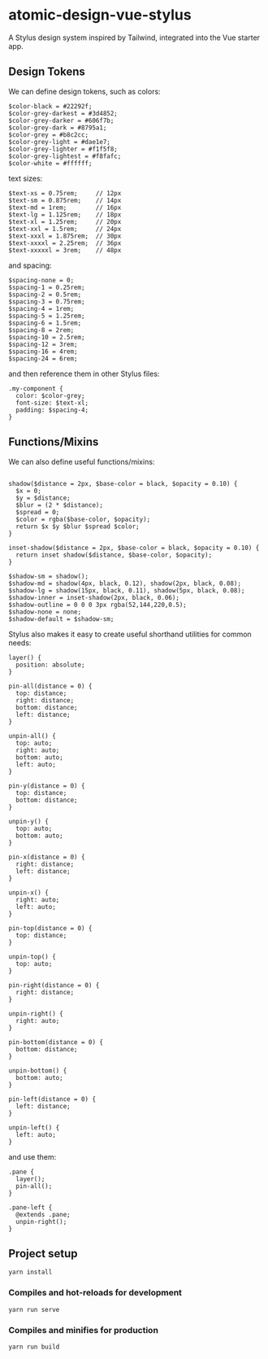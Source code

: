 # atomic-design-vue-stylus

A Stylus design system inspired by Tailwind, integrated into the Vue starter
app.

## Design Tokens

We can define design tokens, such as colors:

``` stylus
$color-black = #22292f;
$color-grey-darkest = #3d4852;
$color-grey-darker = #606f7b;
$color-grey-dark = #8795a1;
$color-grey = #b8c2cc;
$color-grey-light = #dae1e7;
$color-grey-lighter = #f1f5f8;
$color-grey-lightest = #f8fafc;
$color-white = #ffffff;
```

text sizes:

``` stylus
$text-xs = 0.75rem;     // 12px
$text-sm = 0.875rem;    // 14px
$text-md = 1rem;        // 16px
$text-lg = 1.125rem;    // 18px
$text-xl = 1.25rem;     // 20px
$text-xxl = 1.5rem;     // 24px
$text-xxxl = 1.875rem;  // 30px
$text-xxxxl = 2.25rem;  // 36px
$text-xxxxxl = 3rem;    // 48px
```

and spacing:

``` stylus
$spacing-none = 0;
$spacing-1 = 0.25rem;
$spacing-2 = 0.5rem;
$spacing-3 = 0.75rem;
$spacing-4 = 1rem;
$spacing-5 = 1.25rem;
$spacing-6 = 1.5rem;
$spacing-8 = 2rem;
$spacing-10 = 2.5rem;
$spacing-12 = 3rem;
$spacing-16 = 4rem;
$spacing-24 = 6rem;
```

and then reference them in other Stylus files:

``` stylus
.my-component {
  color: $color-grey;
  font-size: $text-xl;
  padding: $spacing-4;
}
```

## Functions/Mixins

We can also define useful functions/mixins:

``` stylus

shadow($distance = 2px, $base-color = black, $opacity = 0.10) {
  $x = 0;
  $y = $distance;
  $blur = (2 * $distance);
  $spread = 0;
  $color = rgba($base-color, $opacity);
  return $x $y $blur $spread $color;
}

inset-shadow($distance = 2px, $base-color = black, $opacity = 0.10) {
  return inset shadow($distance, $base-color, $opacity);
}

$shadow-sm = shadow();
$shadow-md = shadow(4px, black, 0.12), shadow(2px, black, 0.08);
$shadow-lg = shadow(15px, black, 0.11), shadow(5px, black, 0.08);
$shadow-inner = inset-shadow(2px, black, 0.06);
$shadow-outline = 0 0 0 3px rgba(52,144,220,0.5);
$shadow-none = none;
$shadow-default = $shadow-sm;
```

Stylus also makes it easy to create useful shorthand utilities for common
needs:

``` stylus
layer() {
  position: absolute;
}

pin-all(distance = 0) {
  top: distance;
  right: distance;
  bottom: distance;
  left: distance;
}

unpin-all() {
  top: auto;
  right: auto;
  bottom: auto;
  left: auto;
}

pin-y(distance = 0) {
  top: distance;
  bottom: distance;
}

unpin-y() {
  top: auto;
  bottom: auto;
}

pin-x(distance = 0) {
  right: distance;
  left: distance;
}

unpin-x() {
  right: auto;
  left: auto;
}

pin-top(distance = 0) {
  top: distance;
}

unpin-top() {
  top: auto;
}

pin-right(distance = 0) {
  right: distance;
}

unpin-right() {
  right: auto;
}

pin-bottom(distance = 0) {
  bottom: distance;
}

unpin-bottom() {
  bottom: auto;
}

pin-left(distance = 0) {
  left: distance;
}

unpin-left() {
  left: auto;
}
```

and use them:

``` stylus
.pane {
  layer();
  pin-all();
}

.pane-left {
  @extends .pane;
  unpin-right();
}
```


## Project setup
```
yarn install
```

### Compiles and hot-reloads for development
```
yarn run serve
```

### Compiles and minifies for production
```
yarn run build
```
